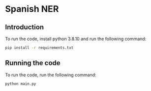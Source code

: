 # Spanish NER

## Introduction

To run the code, install python 3.8.10 and run the following command:

```bash
pip install -r requirements.txt
```

## Running the code

To run the code, run the following command:

```bash
python main.py
```

